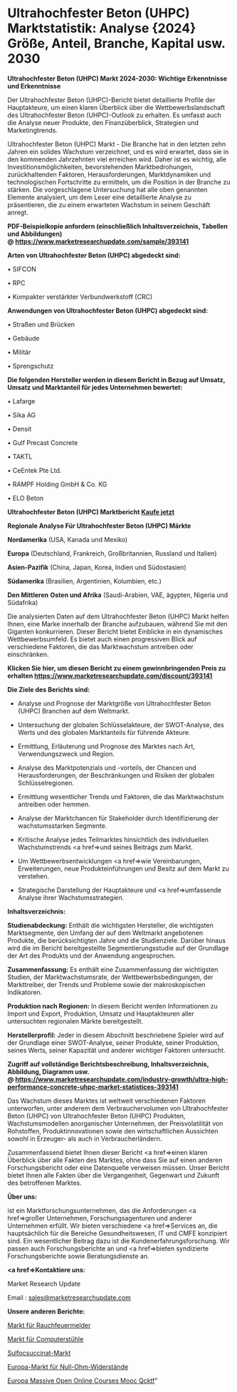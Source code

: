 # Ultrahochfester Beton (UHPC) Marktstatistik: Analyse {2024} Größe, Anteil, Branche, Kapital usw. 2030

<strong>Ultrahochfester Beton (UHPC) Markt 2024-2030: Wichtige Erkenntnisse und Erkenntnisse</strong>

Der Ultrahochfester Beton (UHPC)-Bericht bietet detaillierte Profile der Hauptakteure, um einen klaren Überblick über die Wettbewerbslandschaft des Ultrahochfester Beton (UHPC)-Outlook zu erhalten. Es umfasst auch die Analyse neuer Produkte, den Finanzüberblick, Strategien und Marketingtrends.

Ultrahochfester Beton (UHPC) Markt - Die Branche hat in den letzten zehn Jahren ein solides Wachstum verzeichnet, und es wird erwartet, dass sie in den kommenden Jahrzehnten viel erreichen wird. Daher ist es wichtig, alle Investitionsmöglichkeiten, bevorstehenden Marktbedrohungen, zurückhaltenden Faktoren, Herausforderungen, Marktdynamiken und technologischen Fortschritte zu ermitteln, um die Position in der Branche zu stärken. Die vorgeschlagene Untersuchung hat alle oben genannten Elemente analysiert, um dem Leser eine detaillierte Analyse zu präsentieren, die zu einem erwarteten Wachstum in seinem Geschäft anregt.

<strong><b>PDF-Beispielkopie anfordern (einschließlich Inhaltsverzeichnis, Tabellen und Abbildungen) @ </b></strong><strong><a href=https://www.marketresearchupdate.com/sample/393141><strong>https://www.marketresearchupdate.com/sample/393141</u></a></strong></strong>

<strong>Arten von Ultrahochfester Beton (UHPC) abgedeckt sind:</strong>

• SIFCON

• RPC

• Kompakter verstärkter Verbundwerkstoff (CRC)

<strong>Anwendungen von Ultrahochfester Beton (UHPC) abgedeckt sind:</strong>

• Straßen und Brücken

• Gebäude

• Militär

• Sprengschutz

<strong>Die folgenden Hersteller werden in diesem Bericht in Bezug auf Umsatz, Umsatz und Marktanteil für jedes Unternehmen bewertet:</strong>

• Lafarge

• Sika AG

• Densit

• Gulf Precast Concrete

• TAKTL

• CeEntek Pte Ltd.

• RAMPF Holding GmbH & Co. KG

• ELO Beton

<strong>Ultrahochfester Beton (UHPC) Marktbericht <a href=https://www.marketresearchupdate.com/buynow/393141>Kaufe jetzt</a></strong>

<strong>Regionale Analyse Für Ultrahochfester Beton (UHPC) Märkte</strong>

<strong>Nordamerika</strong> (USA, Kanada und Mexiko)

<strong>Europa</strong> (Deutschland, Frankreich, Großbritannien, Russland und Italien)

<strong>Asien-Pazifik</strong> (China, Japan, Korea, Indien und Südostasien)

<strong>Südamerika</strong> (Brasilien, Argentinien, Kolumbien, etc.)

<strong>Den Mittleren</strong> <strong>Osten und Afrika</strong> (Saudi-Arabien, VAE, ägypten, Nigeria und Südafrika)

Die analysierten Daten auf dem Ultrahochfester Beton (UHPC) Markt helfen Ihnen, eine Marke innerhalb der Branche aufzubauen, während Sie mit den Giganten konkurrieren. Dieser Bericht bietet Einblicke in ein dynamisches Wettbewerbsumfeld. Es bietet auch einen progressiven Blick auf verschiedene Faktoren, die das Marktwachstum antreiben oder einschränken.

<strong>Klicken Sie hier, um diesen Bericht zu einem gewinnbringenden Preis zu erhalten
</strong><strong><a href=https://www.marketresearchupdate.com/discount/393141>https://www.marketresearchupdate.com/discount/393141</b></u></strong></a>

<strong>Die Ziele des Berichts sind:</strong>

- Analyse und Prognose der Marktgröße von Ultrahochfester Beton (UHPC) Branchen auf dem Weltmarkt.

- Untersuchung der globalen Schlüsselakteure, der SWOT-Analyse, des Werts und des globalen Marktanteils für führende Akteure.

- Ermittlung, Erläuterung und Prognose des Marktes nach Art, Verwendungszweck und Region.

- Analyse des Marktpotenzials und -vorteils, der Chancen und Herausforderungen, der Beschränkungen und Risiken der globalen Schlüsselregionen.

- Ermittlung wesentlicher Trends und Faktoren, die das Marktwachstum antreiben oder hemmen.

- Analyse der Marktchancen für Stakeholder durch Identifizierung der wachstumsstarken Segmente.

- Kritische Analyse jedes Teilmarktes hinsichtlich des individuellen Wachstumstrends <a href=>und</a> seines Beitrags zum Markt.

- Um Wettbewerbsentwicklungen <a href=>wie</a> Vereinbarungen, Erweiterungen, neue Produkteinführungen und Besitz auf dem Markt zu verstehen.

- Strategische Darstellung der Hauptakteure und <a href=>umfas</a>sende Analyse ihrer Wachstumsstrategien.

<strong>Inhaltsverzeichnis:</strong>

<strong>Studienabdeckung:</strong> Enthält die wichtigsten Hersteller, die wichtigsten Marktsegmente, den Umfang der auf dem Weltmarkt angebotenen Produkte, die berücksichtigten Jahre und die Studienziele. Darüber hinaus wird die im Bericht bereitgestellte Segmentierungsstudie auf der Grundlage der Art des Produkts und der Anwendung angesprochen.

<strong>Zusammenfassung:</strong> Es enthält eine Zusammenfassung der wichtigsten Studien, der Marktwachstumsrate, der Wettbewerbsbedingungen, der Markttreiber, der Trends und Probleme sowie der makroskopischen Indikatoren.

<strong>Produktion nach Regionen:</strong> In diesem Bericht werden Informationen zu Import und Export, Produktion, Umsatz und Hauptakteuren aller untersuchten regionalen Märkte bereitgestellt.

<strong>Herstellerprofil:</strong> Jeder in diesem Abschnitt beschriebene Spieler wird auf der Grundlage einer SWOT-Analyse, seiner Produkte, seiner Produktion, seines Werts, seiner Kapazität und anderer wichtiger Faktoren untersucht.

<strong><b>Zugriff auf vollständige Berichtsbeschreibung, Inhaltsverzeichnis, Abbildung, Diagramm usw. @ </b></strong><strong><a href=https://www.marketresearchupdate.com/industry-growth/ultra-high-performance-concrete-uhpc-market-statistices-393141>https://www.marketresearchupdate.com/industry-growth/ultra-high-performance-concrete-uhpc-market-statistices-393141</a></strong>

Das Wachstum dieses Marktes ist weltweit verschiedenen Faktoren unterworfen, unter anderem dem Verbrauchervolumen von Ultrahochfester Beton (UHPC) von Ultrahochfester Beton (UHPC) Produkten, Wachstumsmodellen anorganischer Unternehmen, der Preisvolatilität von Rohstoffen, Produktinnovationen sowie den wirtschaftlichen Aussichten sowohl in Erzeuger- als auch in Verbraucherländern.

Zusammenfassend bietet Ihnen dieser Bericht <a href=>einen</a> klaren Überblick über alle Fakten des Marktes, ohne dass Sie auf einen anderen Forschungsbericht oder eine Datenquelle verweisen müssen. Unser Bericht bietet Ihnen alle Fakten über die Vergangenheit, Gegenwart und Zukunft des betroffenen Marktes.

<strong>Über uns:</strong>

 ist ein Marktforschungsunternehmen, das die Anforderungen <a href=>großer</a> Unternehmen, Forschungsagenturen und anderer Unternehmen erfüllt. Wir bieten verschiedene <a href=>Services</a> an, die hauptsächlich für die Bereiche Gesundheitswesen, IT und CMFE konzipiert sind. Ein wesentlicher Beitrag dazu ist die Kundenerfahrungsforschung. Wir passen auch Forschungsberichte an und <a href=>bieten</a> syndizierte Forschungsberichte sowie Beratungsdienste an.

<strong><a href=>Kontaktiere uns:</a></strong>

Market Research Update

Email : sales@marketresearchupdate.com

<strong>Unsere anderen Berichte:</strong>

<a href=https://www.linkedin.com/pulse/smoke-fire-alarms-market-2023-what-factors-drive>Markt für Rauchfeuermelder</a>

<a href=https://www.linkedin.com/pulse/computer-chair-market-size-share-outlook-growth>Markt für Computerstühle</a>

<a href=https://www.linkedin.com/pulse/sulfocsuccinate-market-analysis-segment-region>Sulfocsuccinat-Markt</a>

<a href=https://www.linkedin.com/pulse/europe-zero-ohm-resistance-market-size-share>Europa-Markt für Null-Ohm-Widerstände</a>

<a href=https://www.linkedin.com/pulse/europe-massive-open-online-courses-mooc-qcktf/>Europa Massive Open Online Courses Mooc Qcktf</a>"
